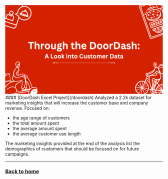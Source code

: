 <img src="images/DoorDash_CaseStudy.png?raw=true"/>
#### [DoorDash Excel Project](/doordash)
Analyzed a 2.2k dataset for marketing insights that will increase the customer base and company revenue. Focused on:
<ul>
  <li>the age range of customers</li>
  <li>the total amount spent</li>
  <li>the average amount spent</li>
  <li>the average customer use length</li>
</ul>
The marketing insights provided at the end of the analysis list the demographics of customers that should be focused on for future campaigns.

---

### [Back to home](/index)
